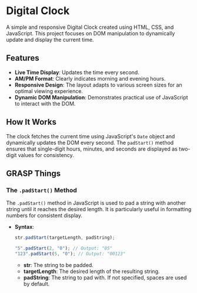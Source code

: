 # Digital Clock

A simple and responsive Digital Clock created using HTML, CSS, and JavaScript. This project focuses on DOM manipulation to dynamically update and display the current time.

## Features

- **Live Time Display**: Updates the time every second.
- **AM/PM Format**: Clearly indicates morning and evening hours.
- **Responsive Design**: The layout adapts to various screen sizes for an optimal viewing experience.
- **Dynamic DOM Manipulation**: Demonstrates practical use of JavaScript to interact with the DOM.

## How It Works

The clock fetches the current time using JavaScript's `Date` object and dynamically updates the DOM every second. The `padStart()` method ensures that single-digit hours, minutes, and seconds are displayed as two-digit values for consistency.

## GRASP Things

### **The `.padStart()` Method**

The `.padStart()` method in JavaScript is used to pad a string with another string until it reaches the desired length. It is particularly useful in formatting numbers for consistent display.

- **Syntax**:

  ```javascript
  str.padStart(targetLength, padString);

  "5".padStart(2, "0"); // Output: "05"
  "123".padStart(5, "0"); // Output: "00123"
  ```

  - **str**: The string to be padded.
  - **targetLength**: The desired length of the resulting string.
  - **padString**: The string to pad with. If not specified, spaces are used by default.
